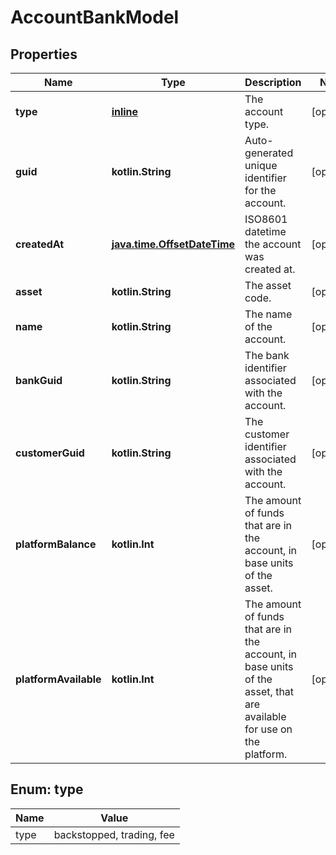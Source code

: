 
# AccountBankModel

## Properties
Name | Type | Description | Notes
------------ | ------------- | ------------- | -------------
**type** | [**inline**](#Type) | The account type. |  [optional]
**guid** | **kotlin.String** | Auto-generated unique identifier for the account. |  [optional]
**createdAt** | [**java.time.OffsetDateTime**](java.time.OffsetDateTime.md) | ISO8601 datetime the account was created at. |  [optional]
**asset** | **kotlin.String** | The asset code. |  [optional]
**name** | **kotlin.String** | The name of the account. |  [optional]
**bankGuid** | **kotlin.String** | The bank identifier associated with the account. |  [optional]
**customerGuid** | **kotlin.String** | The customer identifier associated with the account. |  [optional]
**platformBalance** | **kotlin.Int** | The amount of funds that are in the account, in base units of the asset. |  [optional]
**platformAvailable** | **kotlin.Int** | The amount of funds that are in the account, in base units of the asset, that are available for use on the platform. |  [optional]


<a name="Type"></a>
## Enum: type
Name | Value
---- | -----
type | backstopped, trading, fee



